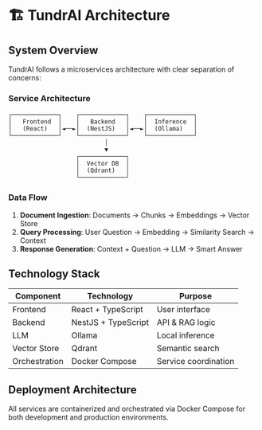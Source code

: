 # 🏗️ TundrAI Architecture

## System Overview

TundrAI follows a microservices architecture with clear separation of concerns:

### Service Architecture

```
┌─────────────┐    ┌─────────────┐    ┌─────────────┐
│   Frontend  │    │   Backend   │    │  Inference  │
│   (React)   │◄──►│  (NestJS)   │◄──►│  (Ollama)   │
└─────────────┘    └─────────────┘    └─────────────┘
                           │
                           ▼
                   ┌─────────────┐
                   │  Vector DB  │
                   │  (Qdrant)   │
                   └─────────────┘
```

### Data Flow

1. **Document Ingestion**: Documents → Chunks → Embeddings → Vector Store
2. **Query Processing**: User Question → Embedding → Similarity Search → Context
3. **Response Generation**: Context + Question → LLM → Smart Answer

## Technology Stack

| Component | Technology | Purpose |
|-----------|------------|---------|
| Frontend | React + TypeScript | User interface |
| Backend | NestJS + TypeScript | API & RAG logic |
| LLM | Ollama | Local inference |
| Vector Store | Qdrant | Semantic search |
| Orchestration | Docker Compose | Service coordination |

## Deployment Architecture

All services are containerized and orchestrated via Docker Compose for both development and production environments.
